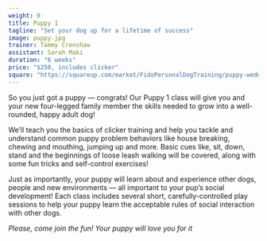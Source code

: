 ```yaml
---
weight: 0
title: Puppy 1
tagline: "Set your dog up for a lifetime of success"
image: puppy.jpg
trainer: Tammy Crenshaw
assistant: Sarah Maki
duration: "6 weeks"
price: "$250, includes clicker"
square: "https://squareup.com/market/FidoPersonalDogTraining/puppy-wednesday-june-th-july-th-pm"
---
```



So you just got a puppy — congrats! Our Puppy 1 class will give you and your new four-legged family member the skills needed to grow into a well-rounded, happy adult dog! 

We’ll teach you the basics of clicker training and help you tackle and understand common puppy problem behaviors like house breaking, chewing and mouthing, jumping up and more. Basic cues like, sit, down, stand and the beginnings of loose leash walking will be covered, along with some fun tricks and self-control exercises! 

Just as importantly, your puppy will learn about and experience other dogs, people and new environments — all important to your pup’s social development! Each class includes several short, carefully-controlled play sessions to help your puppy learn the acceptable rules of social interaction with other dogs. 

_Please, come join the fun! Your puppy will love you for it_
